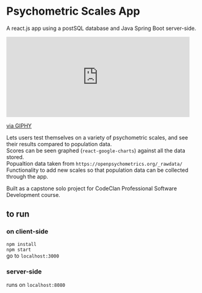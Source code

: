 # Psychometric Scales App

A react.js app using a postSQL database and Java Spring Boot server-side. <br>

<iframe src="https://giphy.com/embed/7MIgzIm2cJaYdJslBt" width="480" height="210" frameBorder="0" class="giphy-embed" allowFullScreen></iframe><p><a href="https://giphy.com/gifs/7MIgzIm2cJaYdJslBt">via GIPHY</a></p>

Lets users test themselves on a variety of psychometric scales, and see their results compared to population data. <br>
Scores can be seen graphed (`react-google-charts`) against all the data stored.<br>
Popualtion data taken from `https://openpsychometrics.org/_rawdata/` <br>
Functionality to add new scales so that population data can be collected through the app. <br>

Built as a capstone solo project for CodeClan Professional Software Development course.  

## to run
### on client-side
`npm install` <br>
`npm start` <br>
go to `localhost:3000`

### server-side
runs on `localhost:8080`





